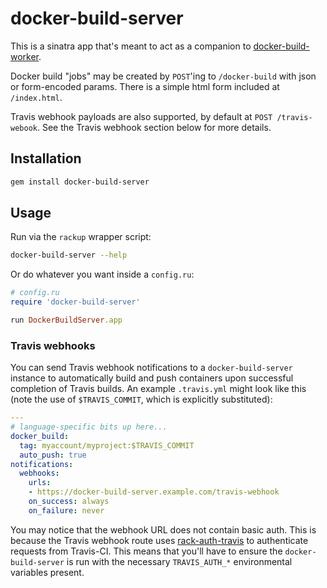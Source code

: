 # docker-build-server

This is a sinatra app that's meant to act as a companion to
[docker-build-worker](https://github.com/modcloth-labs/docker-build-worker).

Docker build "jobs" may be created by `POST`'ing to `/docker-build` with json or
form-encoded params.  There is a simple html form included at `/index.html`.

Travis webhook payloads are also supported, by default at `POST /travis-webook`.
See the Travis webhook section below for more details.

## Installation

``` bash
gem install docker-build-server
```

## Usage

Run via the `rackup` wrapper script:

``` bash
docker-build-server --help
```

Or do whatever you want inside a `config.ru`:

``` ruby
# config.ru
require 'docker-build-server'

run DockerBuildServer.app
```

### Travis webhooks

You can send Travis webhook notifications to a `docker-build-server` instance to
automatically build and push containers upon successful completion of Travis
builds.  An example `.travis.yml` might look like this (note the use of
`$TRAVIS_COMMIT`, which is explicitly substituted):

``` yaml
---
# language-specific bits up here...
docker_build:
  tag: myaccount/myproject:$TRAVIS_COMMIT
  auto_push: true
notifications:
  webhooks:
    urls:
    - https://docker-build-server.example.com/travis-webhook
    on_success: always
    on_failure: never
```

You may notice that the webhook URL does not contain basic auth.  This is
because the Travis webhook route uses
[rack-auth-travis](https://github.com/modcloth-labs/rack-auth-travis) to
authenticate requests from Travis-CI.  This means that you'll have to ensure the
`docker-build-server` is run with the necessary `TRAVIS_AUTH_*` environmental
variables present.
